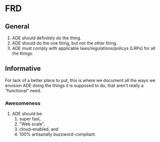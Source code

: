 # FRD

## General

1.  ADE should definitely do the thing.
2.  ADE should do the one thing, but not the other thing.
3.  ADE must comply with applicable laws/regulations/policys (LRPs) for all the things.

## Informative

For lack of a better place to put, this is where we document all the ways we envision ADE doing the things it
is supposed to do, that aren't really a "functional" need.

### Awesomeness

1.  ADE should be:
    1. super fast,
    2. "Web scale",
    3. cloud-enabled, and
    4. 100% artisanally buzzword-compliant.
